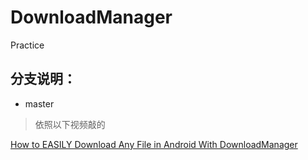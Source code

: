 # DownloadManager
Practice

## 分支说明：
- master  
> 依照以下视频敲的  
    
[How to EASILY Download Any File in Android With DownloadManager](https://www.youtube.com/watch?v=4t8EevQSYK4)
